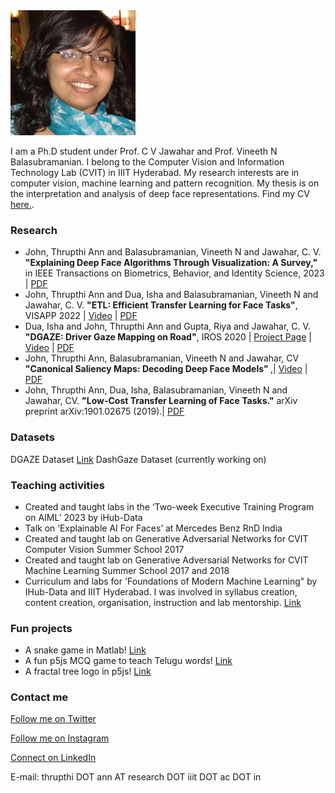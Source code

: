 <img src="profile.png" width="200" height="200" />

I am a Ph.D student under Prof. C V Jawahar and Prof. Vineeth N Balasubramanian. I belong to the Computer Vision and Information Technology Lab (CVIT) in IIIT Hyderabad. My research interests are in computer vision, machine learning and pattern recognition. My thesis is on the interpretation and analysis of deep face representations. Find my CV <a href="https://drive.google.com/file/d/19qRvadf-_1wB-p4zNAe5Ze1W8YZ6KjSB/view?usp=sharing">here.</a>.


### Research
* John, Thrupthi Ann and Balasubramanian, Vineeth N and Jawahar, C. V. <b> "Explaining Deep Face Algorithms Through Visualization: A Survey," </b> in IEEE Transactions on Biometrics, Behavior, and Identity Science, 2023 | [PDF](https://arxiv.org/pdf/2309.14715.pdf)
* John, Thrupthi Ann and Dua, Isha and Balasubramanian, Vineeth N and Jawahar, C. V. <b>"ETL: Efficient Transfer Learning for Face Tasks"</b>, VISAPP 2022 | [Video](https://www.youtube.com/watch?v=AfrV8P_IMGU&t=2s) | [PDF](http://cdn.iiit.ac.in/cdn/cvit.iiit.ac.in/images/ConferencePapers/2022/ETL_VISSAP.pdf)
* Dua, Isha and John, Thrupthi Ann and Gupta, Riya and Jawahar, C. V. <b>"DGAZE: Driver Gaze Mapping on Road"</b>, IROS 2020 | [Project Page](http://cvit.iiit.ac.in/research/projects/cvit-projects/dgaze) | [Video](https://youtu.be/EoDkxqOhnoQ) | [PDF](http://cdn.iiit.ac.in/cdn/cvit.iiit.ac.in/images/Projects/DGAZE/paper.pdf)
* John, Thrupthi Ann, Balasubramanian, Vineeth N and Jawahar, CV <b>"Canonical Saliency Maps: Decoding Deep Face Models" </b>,| [Video](https://youtu.be/-36xg7KWrDE) | [PDF](https://arxiv.org/abs/2105.01386)
* John, Thrupthi Ann, Dua, Isha, Balasubramanian, Vineeth N and Jawahar, CV. <b>"Low-Cost Transfer Learning of Face Tasks."</b> arXiv preprint arXiv:1901.02675 (2019).| [PDF](https://arxiv.org/abs/1901.02675)

### Datasets
DGAZE Dataset [Link](http://cvit.iiit.ac.in/research/projects/cvit-projects/dgaze)
DashGaze Dataset (currently working on)

### Teaching activities
*	Created and taught labs in the ‘Two-week Executive Training Program on AIML’ 2023 by iHub-Data
*	Talk on ‘Explainable AI For Faces’ at Mercedes Benz RnD India
*	Created and taught lab on Generative Adversarial Networks for CVIT Computer Vision Summer School 2017
*	Created and taught lab on Generative Adversarial Networks for CVIT Machine Learning Summer School 2017 and 2018
* Curriculum and labs for 'Foundations of Modern Machine Learning" by IHub-Data and IIIT Hyderabad. I was involved in syllabus creation, content creation, organisation, instruction and lab mentorship. [Link](https://ihub-data.iiit.ac.in/mml2021/)

### Fun projects
* A snake game in Matlab! [Link](https://github.com/ThrupthiAnn/SnakeAI)
* A fun p5js MCQ game to teach Telugu words! [Link](https://editor.p5js.org/ThrupthiAnn/full/7vWC9-uvU)
* A fractal tree logo in p5js! [Link](https://editor.p5js.org/ThrupthiAnn/full/N8na5BnjS)

### Contact me
<p><a href="twitter.com/annthrupthi" class="btn btn-info btn-block" target="_blank"><i class="icon-comment icon-white"></i> Follow me on Twitter</a></p>
<p><a href="https://www.instagram.com/thrupthiann/" class="btn btn-warning btn-block" target="_blank"><i class="icon-picture icon-white"></i> Follow me on Instagram</a></p>
<p><a href="https://www.linkedin.com/in/thrupthi-ann-john/?originalSubdomain=in" class="btn btn-primary btn-block" target="_blank"><i class="icon-briefcase icon-white"></i> Connect on LinkedIn</a></p>
E-mail: thrupthi DOT ann AT research DOT iiit DOT ac DOT in

